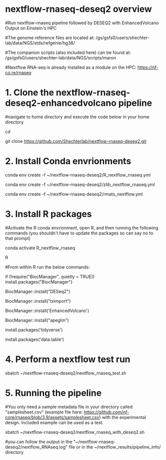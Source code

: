 # nextflow-rnaseq-deseq2 overview

#Run nextflow-rnaseq pipeline followed by DESEQ2 with EnhancedVolcano Output on Einstein's HPC 

#The genome reference files are located at: /gs/gsfs0/users/shechter-lab/data/NGS/stds/refgenie/hg38/

#The companion scripts (also included here) can be found at: /gs/gsfs0/users/shechter-lab/data/NGS/scripts/maron

#Nextflow RNA-seq is already installed as a module on the HPC: https://nf-co.re/rnaseq

# 1. Clone the nextflow-rnaseq-deseq2-enhancedvolcano pipeline 

#navigate to home directory and execute the code below in your home directory

cd

git clone https://github.com/Shechterlab/nextflow-rnaseq-deseq2.git


# 2. Install Conda envrionments

conda env create -f ~/nextflow-rnaseq-deseq2/R_nextflow_rnaseq.yml

conda env create -f ~/nextflow-rnaseq-deseq2/zlib_nextflow_rnaseq.yml

conda env create -f ~/nextflow-rnaseq-deseq2/rmats_nextflow.yml

# 3. Install R packages 

#Activate the R conda envrionment, open R, and then running the following commands (you shouldn't have to update the packages so can say no to that prompt)

conda activate R_nextflow_rnaseq

R

#From within R run the below commands:

if (!require("BiocManager", quietly = TRUE))
    install.packages("BiocManager")


BiocManager::install("DESeq2")

BiocManager::install("tximport")

BiocManager::install('EnhancedVolcano')

BiocManager::install("apeglm")

install.packages('tidyverse')

install.packages('data.table')

# 4. Perform a nextflow test run 

sbatch ~/nextflow-rnaseq-deseq2/nextflow_rnaseq_test.sh

# 5. Running the pipeline 

#You only need a sample metadata file in your directory called "samplesheet.csv" (example file here: https://github.com/nf-core/rnaseq/blob/3.9/assets/samplesheet.csv) with the experimental design. Included example can be used as a test.

sbatch ~/nextflow-rnaseq-deseq2/nextflow_rnaseq_with_deseq2.sh

#you can follow the output in the "~/nextflow-rnaseq-deseq2/nextflow_RNAseq.log" file or in the ~/nextflow_results/pipeline_info/ directory








